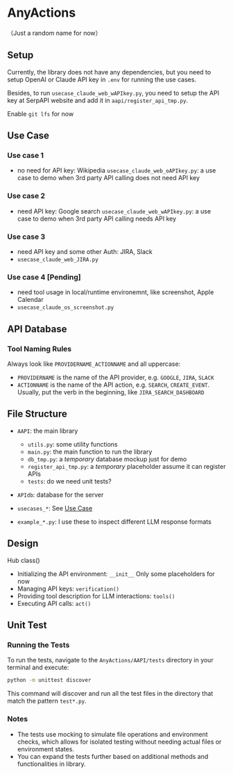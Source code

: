 # AnyActions
（Just a random name for now）

## Setup
Currently, the library does not have any dependencies, but you need to setup OpenAI or Claude API key in `.env` for running the use cases.

Besides, to run `usecase_claude_web_wAPIkey.py`, you need to setup the API key at SerpAPI website and add it in `aapi/register_api_tmp.py`.

Enable `git lfs` for now


## Use Case

### Use case 1
- no need for API key: Wikipedia
`usecase_claude_web_oAPIkey.py`: a use case to demo when 3rd party API calling does not need API key

### Use case 2
- need API key: Google search
`usecase_claude_web_wAPIkey.py`: a use case to demo when 3rd party API calling needs API key
  
### Use case 3 
- need API key and some other Auth: JIRA, Slack
- `usecase_claude_web_JIRA.py`

### Use case 4 [Pending]
- need tool usage in local/runtime environemnt, like screenshot, Apple Calendar
- `usecase_claude_os_screenshot.py`


## API Database

### Tool Naming Rules
Always look like `PROVIDERNAME_ACTIONNAME` and all uppercase:
- `PROVIDERNAME` is the name of the API provider, e.g. `GOOGLE`, `JIRA`, `SLACK`
- `ACTIONNAME` is the name of the API action, e.g. `SEARCH`, `CREATE_EVENT`. Usually, put the verb in the beginning, like `JIRA_SEARCH_DASHBOARD`


## File Structure

- `AAPI`: the main library
  - `utils.py`: some utility functions
  - `main.py`: the main function to run the library
  - `db_tmp.py`: a *temporary* database mockup just for demo
  - `register_api_tmp.py`: a *temporary* placeholder assume it can register APIs
  - `tests`: do we need unit tests?
  
- `APIdb`: database for the server
  
- `usecases_*`: See [Use Case](#use-case)
  
- `example_*.py`: I use these to inspect different LLM response formats


## Design

Hub class()

- Initializing the API environment: `__init__` Only some placeholders for now
- Managing API keys: `verification()`
- Providing tool description for LLM interactions: `tools()`
- Executing API calls: `act()`



## Unit Test

### Running the Tests
To run the tests, navigate to the `AnyActions/AAPI/tests` directory in your terminal and execute:
```bash
python -m unittest discover
```

This command will discover and run all the test files in the directory that match the pattern `test*.py`.

### Notes
- The tests use mocking to simulate file operations and environment checks, which allows for isolated testing without needing actual files or environment states.
- You can expand the tests further based on additional methods and functionalities in library.